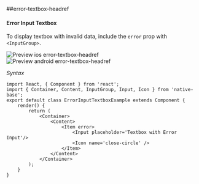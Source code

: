 ##error-textbox-headref
#### Error Input Textbox

To display textbox with invalid data, include the <code>error</code> prop with <code>&lt;InputGroup></code>.

![Preview ios error-textbox-headref](https://github.com/GeekyAnts/NativeBase-KitchenSink/raw/master/screenshots/ios/errorInput.png)
![Preview android error-textbox-headref](https://github.com/GeekyAnts/NativeBase-KitchenSink/raw/master/screenshots/android/errorInput.png)

*Syntax*

<pre class="line-numbers"><code class="language-jsx">import React, { Component } from 'react';
import { Container, Content, InputGroup, Input, Icon } from 'native-base';
export default class ErrorInputTextboxExample extends Component {
    render() {
        return (
            &lt;Container>
                &lt;Content>
                    &lt;Item error>
                        &lt;Input placeholder='Textbox with Error Input'/>
                        &lt;Icon name='close-circle' />
                    &lt;/Item>
                &lt;/Content>
            &lt;/Container>
        );
    }
}</code></pre><br />
